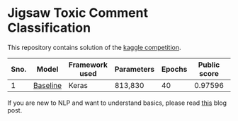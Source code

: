 # Jigsaw Toxic Comment Classification

This repository contains solution of the [kaggle competition](https://www.kaggle.com/c/jigsaw-toxic-comment-classification-challenge).

| Sno. | Model | Framework used | Parameters | Epochs | Public score | Private score |
| ------ | ------ | ------ | ------ | ------ | ------ | ------ |
| 1 | [Baseline](keras-baseline.ipynb) | Keras | 813,830 | 40 | 0.97596 | 0.97617 |




If you are new to NLP and want to understand basics, please read [this](https://t.co/dVO5ky1pGi?amp=1) blog post.
